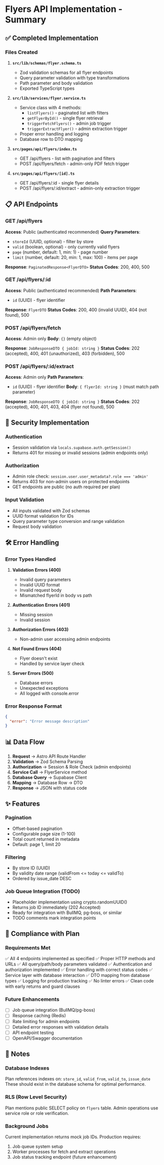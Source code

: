 # Flyers API Implementation - Summary

## ✅ Completed Implementation

### Files Created

1. **`src/lib/schemas/flyer.schema.ts`**
   - Zod validation schemas for all flyer endpoints
   - Query parameter validation with type transformations
   - Path parameter and body validation
   - Exported TypeScript types

2. **`src/lib/services/flyer.service.ts`**
   - Service class with 4 methods:
     - `listFlyers()` - paginated list with filters
     - `getFlyerById()` - single flyer retrieval
     - `triggerFetchFlyers()` - admin job trigger
     - `triggerExtractFlyer()` - admin extraction trigger
   - Proper error handling and logging
   - Database row to DTO mapping

3. **`src/pages/api/flyers/index.ts`**
   - GET /api/flyers - list with pagination and filters
   - POST /api/flyers/fetch - admin-only PDF fetch trigger

4. **`src/pages/api/flyers/[id].ts`**
   - GET /api/flyers/:id - single flyer details
   - POST /api/flyers/:id/extract - admin-only extraction trigger

## 📋 API Endpoints

### GET /api/flyers
**Access**: Public (authenticated recommended)
**Query Parameters**:
- `storeId` (UUID, optional) - filter by store
- `valid` (boolean, optional) - only currently valid flyers
- `page` (number, default: 1, min: 1) - page number
- `limit` (number, default: 20, min: 1, max: 100) - items per page

**Response**: `PaginatedResponse<FlyerDTO>`
**Status Codes**: 200, 400, 500

### GET /api/flyers/:id
**Access**: Public (authenticated recommended)
**Path Parameters**:
- `id` (UUID) - flyer identifier

**Response**: `FlyerDTO`
**Status Codes**: 200, 400 (invalid UUID), 404 (not found), 500

### POST /api/flyers/fetch
**Access**: Admin only
**Body**: `{}` (empty object)

**Response**: `JobResponseDTO { jobId: string }`
**Status Codes**: 202 (accepted), 400, 401 (unauthorized), 403 (forbidden), 500

### POST /api/flyers/:id/extract
**Access**: Admin only
**Path Parameters**:
- `id` (UUID) - flyer identifier
**Body**: `{ flyerId: string }` (must match path parameter)

**Response**: `JobResponseDTO { jobId: string }`
**Status Codes**: 202 (accepted), 400, 401, 403, 404 (flyer not found), 500

## 🔐 Security Implementation

### Authentication
- Session validation via `locals.supabase.auth.getSession()`
- Returns 401 for missing or invalid sessions (admin endpoints only)

### Authorization
- Admin role check: `session.user.user_metadata?.role === 'admin'`
- Returns 403 for non-admin users on protected endpoints
- GET endpoints are public (no auth required per plan)

### Input Validation
- All inputs validated with Zod schemas
- UUID format validation for IDs
- Query parameter type conversion and range validation
- Request body validation

## 🛠️ Error Handling

### Error Types Handled
1. **Validation Errors (400)**
   - Invalid query parameters
   - Invalid UUID format
   - Invalid request body
   - Mismatched flyerId in body vs path

2. **Authentication Errors (401)**
   - Missing session
   - Invalid session

3. **Authorization Errors (403)**
   - Non-admin user accessing admin endpoints

4. **Not Found Errors (404)**
   - Flyer doesn't exist
   - Handled by service layer check

5. **Server Errors (500)**
   - Database errors
   - Unexpected exceptions
   - All logged with console.error

### Error Response Format
```json
{
  "error": "Error message description"
}
```

## 📊 Data Flow

1. **Request** → Astro API Route Handler
2. **Validation** → Zod Schema Parsing
3. **Authorization** → Session & Role Check (admin endpoints)
4. **Service Call** → FlyerService method
5. **Database Query** → Supabase Client
6. **Mapping** → Database Row → DTO
7. **Response** → JSON with status code

## ✨ Features

### Pagination
- Offset-based pagination
- Configurable page size (1-100)
- Total count returned in metadata
- Default: page 1, limit 20

### Filtering
- By store ID (UUID)
- By validity date range (validFrom <= today <= validTo)
- Ordered by issue_date DESC

### Job Queue Integration (TODO)
- Placeholder implementation using crypto.randomUUID()
- Returns job ID immediately (202 Accepted)
- Ready for integration with BullMQ, pg-boss, or similar
- TODO comments mark integration points

## 🎯 Compliance with Plan

### Requirements Met
✅ All 4 endpoints implemented as specified
✅ Proper HTTP methods and URLs
✅ All query/path/body parameters validated
✅ Authentication and authorization implemented
✅ Error handling with correct status codes
✅ Service layer with database interaction
✅ DTO mapping from database types
✅ Logging for production tracking
✅ No linter errors
✅ Clean code with early returns and guard clauses

### Future Enhancements
- [ ] Job queue integration (BullMQ/pg-boss)
- [ ] Response caching (Redis)
- [ ] Rate limiting for admin endpoints
- [ ] Detailed error responses with validation details
- [ ] API endpoint testing
- [ ] OpenAPI/Swagger documentation

## 📝 Notes

### Database Indexes
Plan references indexes on: `store_id`, `valid_from`, `valid_to`, `issue_date`
These should exist in the database schema for optimal performance.

### RLS (Row Level Security)
Plan mentions public SELECT policy on `flyers` table.
Admin operations use service role or role verification.

### Background Jobs
Current implementation returns mock job IDs.
Production requires:
1. Job queue system setup
2. Worker processes for fetch and extract operations
3. Job status tracking endpoint (future enhancement)


